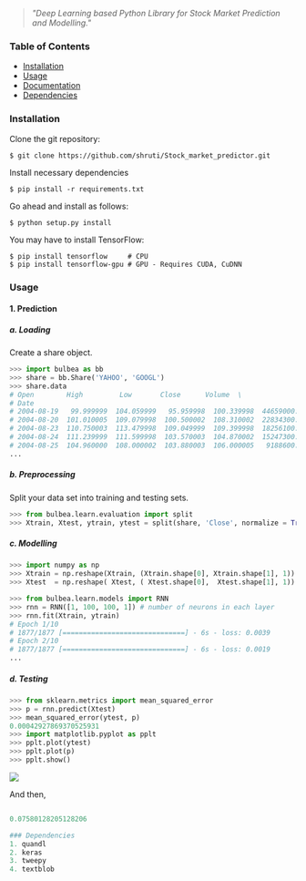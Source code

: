 
> *"Deep Learning based Python Library for Stock Market Prediction and Modelling."*


### Table of Contents
* [Installation](#installation)
* [Usage](#usage)
* [Documentation](#documentation)
* [Dependencies](#dependencies)


### Installation
Clone the git repository:
```console
$ git clone https://github.com/shruti/Stock_market_predictor.git
```

Install necessary dependencies
```console
$ pip install -r requirements.txt
```

Go ahead and install as follows:
```console
$ python setup.py install
```

You may have to install TensorFlow:
```console
$ pip install tensorflow     # CPU
$ pip install tensorflow-gpu # GPU - Requires CUDA, CuDNN
```

### Usage
#### 1. Prediction
##### a. Loading
Create a share object.
```python
>>> import bulbea as bb
>>> share = bb.Share('YAHOO', 'GOOGL')
>>> share.data
# Open        High         Low       Close      Volume  \
# Date                                                                     
# 2004-08-19   99.999999  104.059999   95.959998  100.339998  44659000.0   
# 2004-08-20  101.010005  109.079998  100.500002  108.310002  22834300.0   
# 2004-08-23  110.750003  113.479998  109.049999  109.399998  18256100.0   
# 2004-08-24  111.239999  111.599998  103.570003  104.870002  15247300.0   
# 2004-08-25  104.960000  108.000002  103.880003  106.000005   9188600.0
...
```
##### b. Preprocessing
Split your data set into training and testing sets.
```python
>>> from bulbea.learn.evaluation import split
>>> Xtrain, Xtest, ytrain, ytest = split(share, 'Close', normalize = True)
```

##### c. Modelling
```python
>>> import numpy as np
>>> Xtrain = np.reshape(Xtrain, (Xtrain.shape[0], Xtrain.shape[1], 1))
>>> Xtest  = np.reshape( Xtest, ( Xtest.shape[0],  Xtest.shape[1], 1))

>>> from bulbea.learn.models import RNN
>>> rnn = RNN([1, 100, 100, 1]) # number of neurons in each layer
>>> rnn.fit(Xtrain, ytrain)
# Epoch 1/10
# 1877/1877 [==============================] - 6s - loss: 0.0039
# Epoch 2/10
# 1877/1877 [==============================] - 6s - loss: 0.0019
...
```

##### d. Testing
```python
>>> from sklearn.metrics import mean_squared_error
>>> p = rnn.predict(Xtest)
>>> mean_squared_error(ytest, p)
0.00042927869370525931
>>> import matplotlib.pyplot as pplt
>>> pplt.plot(ytest)
>>> pplt.plot(p)
>>> pplt.show()
```
![](.github/plot.png)

And then,
```python

0.07580128205128206

### Dependencies
1. quandl
2. keras
3. tweepy
4. textblob


